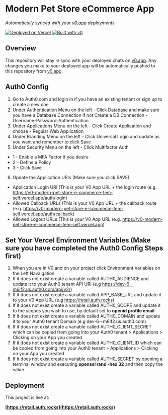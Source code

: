 # Modern Pet Store eCommerce App

*Automatically synced with your [v0.app](https://v0.app) deployments*

[![Deployed on Vercel](https://img.shields.io/badge/Deployed%20on-Vercel-black?style=for-the-badge&logo=vercel)](https://retail.auth.rocks)
[![Built with v0](https://img.shields.io/badge/Built%20with-v0.app-black?style=for-the-badge)](https://v0.app/chat/projects/W4m5zvdgn5Z)

## Overview

This repository will stay in sync with your deployed chats on [v0.app](https://v0.app).
Any changes you make to your deployed app will be automatically pushed to this repository from [v0.app](https://v0.app).

## Auth0 Config

1. Go to Auth0.com and login in if you have an existing tenant or sign up to create a new one
2. Under Authentication Menu on the left - Click Database and make sure you have a Database Connection if not Create a DB Connection - Username-Password-Authentication
3. Under Applications Menu on the left - Click Create Application and choose - Regular Web Application
4. Under Branding Menu on the left - Click Universal Login and update as you want and remember to click Save
5. Under Security Menu on the left - Click Multifactor Auth
  - 1 - Enable a MFA Factor if you desire
  - 2 - Define a Policy
  - 3 - Click Save
6. Update the Application URIs (Make sure you click SAVE)
  - Application Login URI (This is your V0 App URL + the login route (e.g. https://v0-modern-pet-store-e-commerce-tem-self.vercel.app/auth/login)
  - Allowed Callback URLs (This is your V0 App URL + the callback route  (e.g. https://v0-modern-pet-store-e-commerce-tem-self.vercel.app/auth/callback)
  - Allowed Logout URLs (This is your V0 App URL (e.g. https://v0-modern-pet-store-e-commerce-tem-self.vercel.app)

## Set Your Vercel Environment Variables (Make sure you have completed the Auth0 Config Steps first)
1. When you are in V0 and on your project click Environment Variables on the Left Navaigation
2. If it does not exist create a variable called AUTH0_AUDIENCE and update it to your Auth0 tenant API URI (e.g https://dev-6--m6if2.us.auth0.com/api/v2/)
3. If it does not exist create a variable called APP_BASE_URL and update it to your V0 App URL (e.g https://retail.auth.rocks)
4. If it does not exist create a variable called AUTH0_SCOPE and update it to the scopes you wish to use, by default set to **openid profile email**
5. If it does not exist create a variable called AUTH0_DOMAIN and update it to your Auth0 tenant Domain (e.g dev-6--m6if2.us.auth0.com)
6. If it does not exist create a variable called AUTH0_CLIENT_SECRET which can be copied from going into your Auth0 tenant > Applications > Clicking on your App you created
7. If it does not exist create a variable called AUTH0_CLIENT_ID which can be copied from going into your Auth0 tenant > Applications > Clicking on your App you created
8. If it does not exist create a variable called AUTH0_SECRET by opening a terminal window and executing  **openssl rand -hex 32** and then copy the value


## Deployment

This project is live at:

**[https://retail.auth.rocks](https://retail.auth.rocks)**
